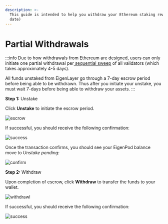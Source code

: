 ```yaml
---
description: >-
  This guide is intended to help you withdraw your Ethereum staking rewards (to
  date)
---
```


# Partial Withdrawals

:::info
Due to how withdrawals from Ethereum are designed, users can only initiate one partial withdrawal per[ sequential sweep](https://ethereum.org/en/staking/withdrawals/#validator-sweeping) of all validators (which takes approximately 4-5 days).

All funds unstaked from EigenLayer go through a 7-day escrow period before being able to be withdrawn. Thus after you initiate your unstake, you must wait 7-days before being able to withdraw your assets.
:::

**Step 1:** Unstake

Click **Unstake** to initiate the escrow period.
<br/>

![escrow](/img/restake-guides/partial-withdrawals-1.png)

If successful, you should receive the following confirmation:
<br/>

![success](/img/restake-guides/partial-withdrawals-2.png)

Once the transaction confirms, you should see your EigenPod balance move to _Unstake pending:_
<br/>

![confirm](/img/restake-guides/partial-withdrawals-3.png)

**Step 2:** Withdraw

Upon completion of escrow, click **Withdraw** to transfer the funds to your wallet.
<br/>

![withdrawl](/img/restake-guides/partial-withdrawals-4.png)

If successful, you should receive the following confirmation:
<br/>

![success](/img/restake-guides/partial-withdrawals-5.png)
